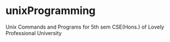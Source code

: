 # unixProgramming
Unix Commands and Programs for 5th sem CSE(Hons.) of Lovely Professional University
